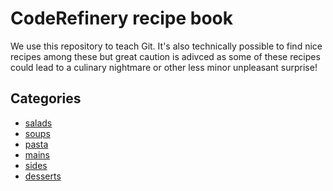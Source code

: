 # CodeRefinery recipe book

We use this repository to teach Git. 
It's also technically possible to find nice recipes among these but great caution is adivced as some of these recipes could lead to a culinary nightmare or other less minor unpleasant surprise!


## Categories

- [salads](salads)
- [soups](soups)
- [pasta](pasta)
- [mains](mains)
- [sides](sides)
- [desserts](desserts)
